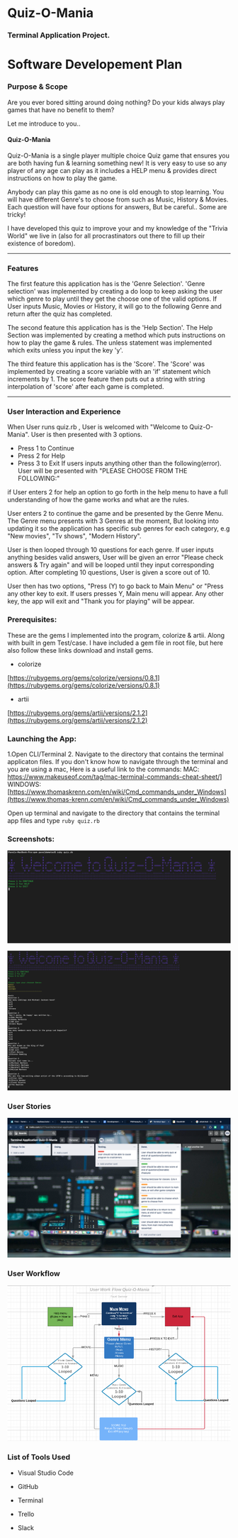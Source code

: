 ﻿
# Quiz-O-Mania

### Terminal Application Project.

  

# Software Developement Plan

  

### Purpose & Scope
Are you ever bored sitting around doing nothing? 
Do your kids always play games that have no benefit to them?


Let me introduce to you..
#### Quiz-O-Mania
Quiz-O-Mania is a single player multiple choice Quiz game that ensures you are both having fun & learning something new! It is very easy to use so any player of any age can play as it includes a HELP menu & provides direct instructions on how to play the game.

Anybody can play this game as no one is old enough to stop learning. You will have different Genre's to choose from such as Music, History & Movies. Each question will have four options for answers, But be careful.. Some are tricky!

I have developed this quiz to improve your and my knowledge of the "Trivia World" we live in (also for all procrastinators out there to fill up their existence of boredom).

---

### Features

The first feature this application has is the 'Genre Selection'. 'Genre selection' was implemented by creating a do loop to keep asking the user which genre to play until they get the choose one of the valid options. If User inputs Music, Movies or History, it will go to the following Genre and return after the quiz has completed.

The second feature this application has is the 'Help Section'. The Help Section was implemented by creating a method which puts instructions on how to play the game & rules. The unless statement was implemented which exits unless you input the key 'y'.
  
The third feature this application has is the 'Score'. The 'Score' was implemented by creating a score variable with an 'if' statement which increments by 1. The score feature then puts out a string with string interpolation of 'score' after each game is completed.

---

  

### **User Interaction and Experience**

When User runs quiz.rb , User is welcomed with "Welcome to Quiz-O-Mania". User is then presented with 3 options. 
- Press 1 to Continue
- Press 2 for Help
- Press 3 to Exit
If users inputs anything other than the following(error). User will be presented with "PLEASE CHOOSE FROM THE FOLLOWING:"

if User enters 2 for help an option to go forth in the help menu to have a full understanding of how the game works and what are the rules.

User enters 2 to continue the game and be presented by the Genre Menu. The Genre menu presents with 3 Genres at the moment, But looking into updating it so the application has specific sub genres for each category, e.g "New movies", "Tv shows", "Modern History".

User is then looped through 10 questions for each genre. If user inputs anything besides valid answers, User will be given an error "Please check answers & Try again" and will be looped until they input corresponding option. After completing 10 questions, User is given a score out of 10.

User then has two options, "Press (Y) to go back to Main Menu" or "Press any other key to exit. If users presses Y, Main menu will appear. Any other key, the app will exit and "Thank you for playing" will be appear.





  

### Prerequisites:

These are the gems I implemented into the program, 
colorize & artii.  Along with built in gem Test/case.
I have included a gem file in root file, but here also follow these links 
download and install gems.

- colorize

[https://rubygems.org/gems/colorize/versions/0.8.1](https://rubygems.org/gems/colorize/versions/0.8.1)

- artii

[https://rubygems.org/gems/artii/versions/2.1.2](https://rubygems.org/gems/artii/versions/2.1.2)
  

### Launching the App:
1.Open CLI/Terminal
2. Navigate to the directory that contains the terminal applicaton files. 
If you don't know how to navigate through the terminal and you are using a mac,
Here is a useful link to the commands: 
MAC: https://www.makeuseof.com/tag/mac-terminal-commands-cheat-sheet/]
WINDOWS:[https://www.thomaskrenn.com/en/wiki/Cmd_commands_under_Windows](https://www.thomas-krenn.com/en/wiki/Cmd_commands_under_Windows)

Open up terminal and navigate to the directory that contains the terminal app files and type `ruby quiz.rb`

  


  

### Screenshots:

![alt text](mainmenu.png)

![alt text](musicgenre.png)


### User Stories
![alt text](implementation4.png)






  
  

### User Workflow
![alt text](workflowdiagram.png)
  

  

  

### List of Tools Used

- Visual Studio Code

- GitHub

- Terminal

- Trello

- Slack



  

  


  

